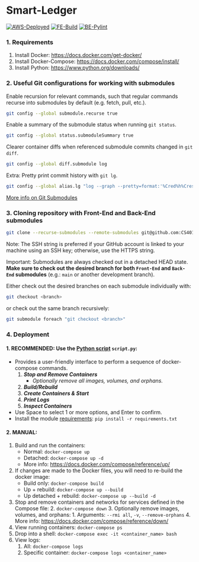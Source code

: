 # Smart-Ledger

[![AWS-Deployed](https://github.com/CS401-Team-Project/Smart-Ledger/actions/workflows/deploy-ec2.yml/badge.svg)](https://github.com/CS401-Team-Project/Smart-Ledger/actions/workflows/deploy-ec2.yml)
[![FE-Build](https://github.com/CS401-Team-Project/Front-End/actions/workflows/node.yml/badge.svg)](https://github.com/CS401-Team-Project/Front-End/actions/workflows/node.yml)
[![BE-Pylint](https://github.com/CS401-Team-Project/Back-End/actions/workflows/pylint.yml/badge.svg)](https://github.com/CS401-Team-Project/Back-End/actions/workflows/pylint.yml)

### 1. Requirements

1. Install Docker: https://docs.docker.com/get-docker/
2. Install Docker-Compose: https://docs.docker.com/compose/install/
3. Install Python: https://www.python.org/downloads/

### 2. Useful Git configurations for working with submodules

Enable recursion for relevant commands, such that regular commands recurse into submodules by default (e.g. fetch, pull,
etc.).

```bash
git config --global submodule.recurse true
```

Enable a summary of the submodule status when running `git status`.

```bash
git config --global status.submoduleSummary true
```

Clearer container diffs when referenced submodule commits changed in `git diff`.

```bash
git config --global diff.submodule log
```

Extra: Pretty print commit history with `git lg`.

```bash
git config --global alias.lg "log --graph --pretty=format:'%Cred%h%Creset -%C(yellow)%d%Creset %s %Cgreen(%cr) %C(bold blue)<%an>%Creset' --abbrev-commit --date=relative"
```

[More info on Git Submodules](https://git-scm.com/book/en/v2/Git-Tools-Submodules)

### 3. Cloning repository with Front-End and Back-End submodules

```bash
git clone --recurse-submodules --remote-submodules git@github.com:CS401-Team-Project/Smart-Ledger.git
```

Note: The SSH string is preferred if your GitHub account is linked to your machine using an SSH key; otherwise, use the
HTTPS string.

Important: Submodules are always checked out in a detached HEAD state.  
**Make sure to check out the desired branch for both `Front-End` and `Back-End` submodules** (e.g.: `main` or another
development branch).

Either check out the desired branches on each submodule individually with:

```bash
git checkout <branch>
```

or check out the same branch recursively:

```bash
git submodule foreach "git checkout <branch>"
```

### 4. Deployment

#### 1. **RECOMMENDED**: Use the [Python script](./scripts.py) `script.py`:

- Provides a user-friendly interface to perform a sequence of docker-compose commands.
	1. **_Stop and Remove Containers_**
		- _Optionally remove all images, volumes, and orphans._
	2. **_Build/Rebuild_**
	3. **_Create Containers & Start_**
	4. **_Print Logs_**
	5. **_Inspect Containers_**
- Use Space to select 1 or more options, and Enter to confirm.
- Install the module [requirements](./requirements.txt): `pip install -r requirements.txt`

#### 2. **MANUAL**:

1. Build and run the containers:
	- Normal: `docker-compose up`
	- Detached: `docker-compose up -d`
	- More info: https://docs.docker.com/compose/reference/up/
2. If changes are made to the Docker files, you will need to re-build the docker image:
	- Build only: `docker-compose build`
	- Up + rebuild: `docker-compose up --build`
	- Up detached + rebuild: `docker-compose up --build -d`
3. Stop and remove containers and networks for services defined in the Compose file:
	2. `docker-compose down`
	3. Optionally remove images, volumes, and orphans:
		1. Arguments: `--rmi all`, `-v`, `--remove-orphans`
	4. More info: https://docs.docker.com/compose/reference/down/
4. View running containers: `docker-compose ps`
5. Drop into a shell: `docker-compose exec -it <container_name> bash`
6. View logs:
	1. All: `docker-compose logs`
	2. Specific container: `docker-compose logs <container_name>`
